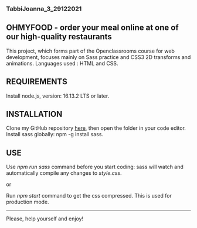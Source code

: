 ### TabbiJoanna_3_29122021

## OHMYFOOD - order your meal online at one of our high-quality restaurants

This project, which forms part of the Openclassrooms course for web development, focuses mainly on Sass practice and CSS3 2D transforms and animations. Languages used : HTML and CSS.

## REQUIREMENTS

Install node.js, version: 16.13.2 LTS or later.

## INSTALLATION

Clone my GitHub repository [here](https://github.com/JoannaTabbi/TabbiJoanna_3_29122021), then open the folder in your code editor.
Install sass globally: npm -g install sass.

## USE

Use *npm run sass* command before you start coding: sass will watch and automatically compile any changes to *style.css*. 

or

Run *npm start* command to get the css compressed. This is used for production mode.

***

Please, help yourself and enjoy!